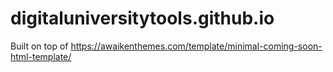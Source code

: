 # digitaluniversitytools.github.io

Built on top of https://awaikenthemes.com/template/minimal-coming-soon-html-template/